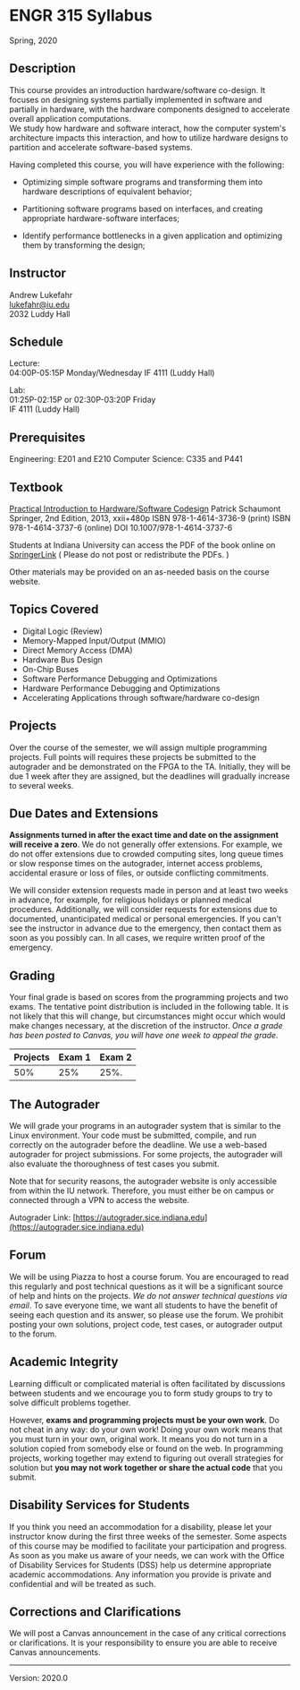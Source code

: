 # ENGR 315  Syllabus

Spring, 2020

## Description

This course provides an introduction hardware/software co-design. It focuses on 
designing systems partially implemented in software and partially in hardware,
with the hardware components designed to accelerate overall application computations.  
We study how hardware and software interact, how the computer system's
architecture impacts this interaction, and how to utilize hardware designs to
partition and accelerate software-based systems.  

Having completed this course, you will have experience with the following: 

 * Optimizing simple software programs and transforming them into hardware 
    descriptions of equivalent behavior;

 * Partitioning software programs based on interfaces, and creating appropriate 
    hardware-software interfaces; 

 * Identify performance bottlenecks in a given application and optimizing 
    them by transforming the design;

## Instructor

Andrew Lukefahr  
lukefahr@iu.edu  
2032 Luddy Hall  

## Schedule

Lecture:  
04:00P-05:15P Monday/Wednesday
IF 4111 (Luddy Hall)  

Lab:   
01:25P-02:15P or 02:30P-03:20P Friday   
IF 4111 (Luddy Hall)   

## Prerequisites

Engineering:  E201 and E210 
Computer Science:  C335 and P441 

## Textbook

[Practical Introduction to Hardware/Software Codesign](http://link.springer.com/book/10.1007/978-1-4614-3737-6)
Patrick Schaumont
Springer, 2nd Edition, 2013, xxii+480p
ISBN 978-1-4614-3736-9 (print)
ISBN 978-1-4614-3737-6 (online)
DOI 10.1007/978-1-4614-3737-6

Students at Indiana University can access the PDF of the book online on [SpringerLink](http://link.springer.com/book/10.1007/978-1-4614-3737-6)
( Please do not post or redistribute the PDFs. )

Other materials may be provided on an as-needed basis on the course website.

## Topics Covered

* Digital Logic (Review)
* Memory-Mapped Input/Output (MMIO)
* Direct Memory Access (DMA)
* Hardware Bus Design
* On-Chip Buses
* Software Performance Debugging and Optimizations 
* Hardware Performance Debugging and Optimizations
* Accelerating Applications through software/hardware co-design 

## Projects

Over the course of the semester, we will assign multiple programming projects.
Full points will requires these projects be submitted to the autograder and be
demonstrated on the FPGA to the TA. Initially, they will be due 1 week after
they are assigned, but the deadlines will gradually increase to several weeks.

## Due Dates and Extensions

**Assignments turned in after the exact time and date on the assignment will
receive a zero**. We do not generally offer extensions. For example, we do not
offer extensions due to crowded computing sites, long queue times or slow
response times on the autograder, internet access problems, accidental erasure
or loss of files, or outside conflicting commitments.

We will consider extension requests made in person and at least two weeks in
advance, for example, for religious holidays or planned medical procedures.
Additionally, we will consider requests for extensions due to documented,
unanticipated medical or personal emergencies. If you can't see the instructor
in advance due to the emergency, then contact them as soon as you possibly can.
In all cases, we require written proof of the emergency.

## Grading

Your final grade is based on scores from the programming projects and two exams. The
tentative point distribution is included in the following table. It is not
likely that this will change, but circumstances might occur which would make
changes necessary, at the discretion of the instructor. *Once a grade has been
posted to Canvas, you will have one week to appeal the grade.*

|    Projects   | Exam 1      | Exam 2 |
| ------------- | ----------- | --------|
| 50%           |    25%      |  25%.   | 


## The Autograder

We will grade your programs in an autograder system that is similar to the Linux
environment. Your code must be submitted, compile, and run correctly on the
autograder before the deadline. We use a web-based autograder for project
submissions. For some projects, the autograder will also evaluate the
thoroughness of test cases you submit.

Note that for security reasons, the autograder website is only accessible from
within the IU network. Therefore, you must either be on campus or connected
through a VPN to access the website.

Autograder Link: [https://autograder.sice.indiana.edu](https://autograder.sice.indiana.edu)

## Forum

We will be using Piazza to host a course forum. You are encouraged to read this
regularly and post technical questions as it will be a significant source of
help and hints on the projects. *We do not answer technical questions via
email*. To save everyone time, we want all students to have the benefit of
seeing each question and its answer, so please use the forum. We prohibit
posting your own solutions, project code, test cases, or autograder output to
the forum.

## Academic Integrity

Learning difficult or complicated material is often facilitated by discussions
between students and we encourage you to form study groups to try to solve
difficult problems together.

However, **exams and programming projects must be your own work**. Do not cheat
in any way: do your own work! Doing your own work means that you must turn in
your own, original work. It means you do not turn in a solution copied from
somebody else or found on the web. In programming projects, working together may
extend to figuring out overall strategies for solution but **you may not work
together or share the actual code** that you submit.

## Disability Services for Students

If you think you need an accommodation for a disability, please let your
instructor know during the first three weeks of the semester. Some aspects of
this course may be modified to facilitate your participation and progress. As
soon as you make us aware of your needs, we can work with the Office of
Disability Services for Students (DSS) help us determine appropriate academic
accommodations. Any information you provide is private and confidential and will
be treated as such.

## Corrections and Clarifications

We will post a Canvas announcement in the case of any critical corrections or
clarifications. It is your responsibility to ensure you are able to receive
Canvas announcements.

----
Version: 2020.0

